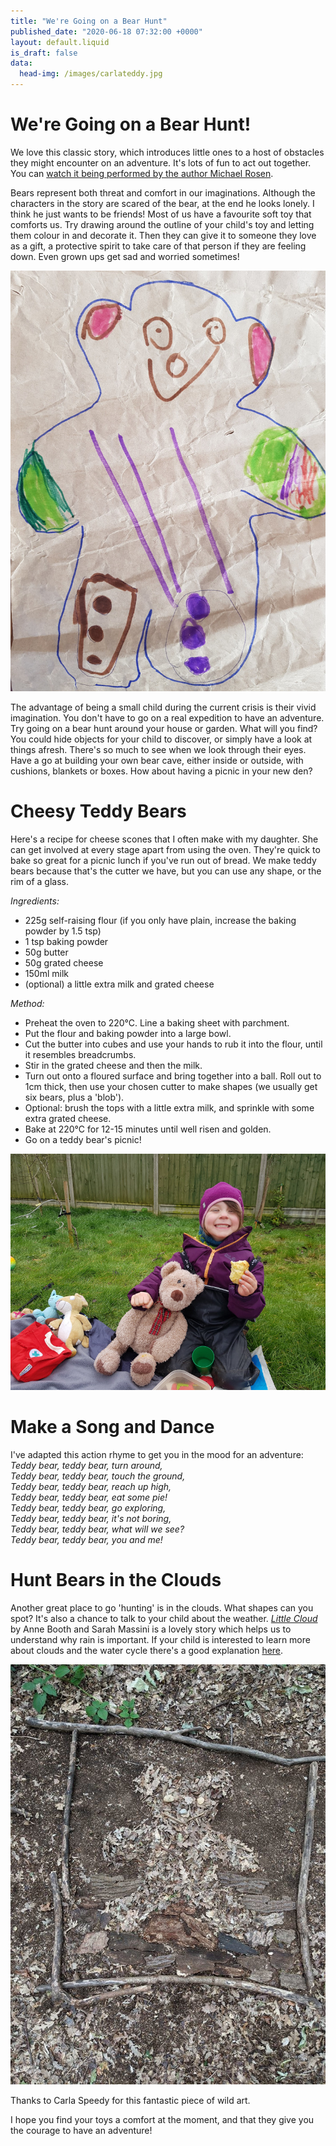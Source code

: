 ```yaml
---
title: "We're Going on a Bear Hunt"
published_date: "2020-06-18 07:32:00 +0000"
layout: default.liquid
is_draft: false
data:
  head-img: /images/carlateddy.jpg
---
```

# We're Going on a Bear Hunt!

We love this classic story, which introduces little ones to a host of obstacles they might encounter on an adventure. It's lots of fun to act out together. You can [watch it being performed by the author Michael Rosen](https://www.youtube.com/watch?v=0gyI6ykDwds).

Bears represent both threat and comfort in our imaginations. Although the characters in the story are scared of the bear, at the end he looks lonely. I think he just wants to be friends! Most of us have a favourite soft toy that comforts us. Try drawing around the outline of your child's toy and letting them colour in and decorate it. Then they can give it to someone they love as a gift, a protective spirit to take care of that person if they are feeling down. Even grown ups get sad and worried sometimes! 

![](/images/beardrawing.jpg)

The advantage of being a small child during the current crisis is their vivid imagination. You don't have to go on a real expedition to have an adventure. Try going on a bear hunt around your house or garden. What will you find? You could hide objects for your child to discover, or simply have a look at things afresh. There's so much to see when we look through their eyes. Have a go at building your own bear cave, either inside or outside, with cushions, blankets or boxes. How about having a picnic in your new den?

# Cheesy Teddy Bears 
Here's a recipe for cheese scones that I often make with my daughter. She can get involved at every stage apart from using the oven. They're quick to bake so great for a picnic lunch if you've run out of bread. We make teddy bears because that's the cutter we have, but you can use any shape, or the rim of a glass.

*Ingredients:*

* 225g self-raising flour (if you only have plain, increase the baking powder by 1.5 tsp)
* 1 tsp baking powder
* 50g butter
* 50g grated cheese
* 150ml milk
* (optional) a little extra milk and grated cheese

*Method:*
* Preheat the oven to 220°C. Line a baking sheet with parchment.
* Put the flour and baking powder into a large bowl. 
* Cut the butter into cubes and use your hands to rub it into the flour, until it resembles breadcrumbs. 
* Stir in the grated cheese and then the milk. 
* Turn out onto a floured surface and bring together into a ball. Roll out to 1cm thick, then use your chosen cutter to make shapes (we usually get six bears, plus a 'blob'). 
* Optional: brush the tops with a little extra milk, and sprinkle with some extra grated cheese. 
* Bake at 220°C for 12-15 minutes until well risen and golden. 
* Go on a teddy bear's picnic!

![](/images/tbpicnic.jpg)

# Make a Song and Dance

I've adapted this action rhyme to get you in the mood for an adventure:
<br>*Teddy bear, teddy bear, turn around,*</br>
*Teddy bear, teddy bear, touch the ground,*</br>
*Teddy bear, teddy bear, reach up high,*</br>
*Teddy bear, teddy bear, eat some pie!*</br>
*Teddy bear, teddy bear, go exploring,*</br>
*Teddy bear, teddy bear, it's not boring,*</br>
*Teddy bear, teddy bear, what will we see?*</br>
*Teddy bear, teddy bear, you and me!*</br>

# Hunt Bears in the Clouds

Another great place to go 'hunting' is in the clouds. What shapes can you spot? It's also a chance to talk to your child about the weather. *[Little Cloud](https://www.youtube.com/watch?v=nMw7w3Gof-M)* by Anne Booth and Sarah Massini is a lovely story which helps us to understand why rain is important. If your child is interested to learn more about clouds and the water cycle there's a good explanation [here](https://www.natgeokids.com/uk/discover/science/nature/water-cycle/).

![](/images/carlateddy.jpg)

Thanks to Carla Speedy for this fantastic piece of wild art. 

I hope you find your toys a comfort at the moment, and that they give you the courage to have an adventure! 

